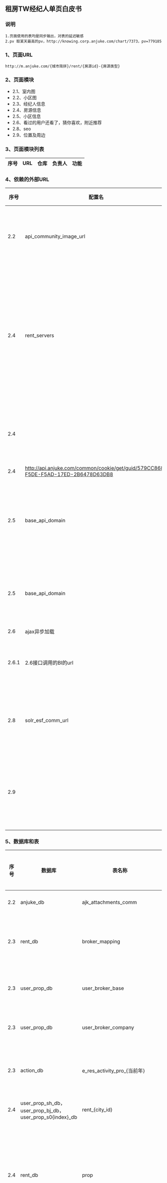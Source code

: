 ## 租房TW经纪人单页白皮书

### 说明
```
1.页面使用的表均是同步输出，对表的延迟敏感
2.pv 取某天最高的pv，http://knowing.corp.anjuke.com/chart/7373，pv=779185
```
### 1、页面URL
```
http://m.anjuke.com/{城市简拼}/rent/{房源id}-{房源类型}
```

### 2、页面模块
* 2.1、室内图
* 2.2、小区图
* 2.3、经纪人信息
* 2.4、房源信息
* 2.5、小区信息
* 2.6、看过的用户还看了，猜你喜欢，附近推荐
* 2.8、seo
* 2.9、位置及周边

### 3、页面模块列表
|序号|URL|仓库|负责人|功能|
| --- |--- | --- | --- | --- | 

### 4、依赖的外部URL
|序号|配置名|URL|功能|其它|
|---| --- | --- | --- | --- |
|2.2|api_community_image_url|http://10.10.6.6:8080/service-internal/rest/communities/getCommCategory?json|获取小区图片信息				||
|2.4|rent_servers|http://10.10.8.2|经纪人单页:获取归档的租房隔离房源信息|hbase|
|2.4||http://user.anjuke.com/ajax/favorite/list_favorite_ids?num=100|获得site的收藏房源|该配置直接在代码写死的|
|2.4|http://api.anjuke.com/common/cookie/get/guid/579CC868-F5DE-F5AD-17ED-2B6478D63DB8|根据guid远程获得cookie||
|2.5|base_api_domain|http://api.anjuke.com/mobile/1.3/community.get?id=440550&from_module=touch_web|获取小区租房房源总套数||
|2.5|base_api_domain|http://api.anjuke.com/anjuke/4.0/community/round?comm_id=440550&is_nocheck=1|获取小区周边信息||
|2.6|ajax异步加载|http://m.anjuke.com/ajax/rent/recommend/?city_id=11|||
|2.6.1|2.6接口调用的BI的url|http://rcmd.a.ajkdns.com/rent-tw-pro-history/users/579CC868-F5DE-F5AD-17ED-2B6478D63DB8/recommendations，http://rcmd.a.ajkdns.com/rent-tw-pro/items/53617778/similars，http://rcmd.a.ajkdns.com/rent-tw-pro-near/items/53617778/similars|||
|2.8|solr_esf_comm_url|http://sc10-001.a.ajkdns.com:8983/community35/|小区租房for小区大区||
|2.9||http://m.anjuke.com/ajax/community/periphery?from=rent&comm_id=240|js异步加载位置及周边||


### 5、数据库和表

|序号|数据库|表名称|作用|读写|是否独有|计算公式|访问量（单位天）|
|---| --- | --- | --- | --- | --- |--- |--- |
|2.2|anjuke_db|ajk_attachments_comm|读取小区图片|读|是|779185(pv)*0.2(非缓存命中率)|15w|
|2.3|rent_db| broker_mapping |租房和安居客经纪人对应关系     	|读     |否     |779185(pv)*0.2(非缓存命中率)|15w|
|2.3|user_prop_db| user_broker_base |读取经纪人基础信息     	|读     |否     |779185(pv)*0.2(非缓存命中率)|15w|
|2.3|user_prop_db| user_broker_company |读取经纪人公司信息     	|读     |否     |779185(pv)*0.2(非缓存命中率)|15w|
|2.3|action_db|e_res_activity_pro_{当前年}|根据房源ID获取房产季信息    	|读     |否     |779185(pv)*0.2(非缓存命中率)|15w|
|2.4|user_prop_sh_db，user_prop_bj_db，user_prop_s0{index}_db	|     rent_{city_id}|读取房源基本信息     |读写     |是     |779185(pv)*0.2(非缓存命中率)|15w|
|2.4|rent_db	|     prop|读取房源基本信息（如果隔离数据不存在，再读取该表）     |读     |否     |779185(pv)*0.2(非缓存命中率)|15w|
|2.4|rent_db| promotion_prop_planning|for soj     	|读     |否     |779185(pv)*0.2(非缓存命中率)|15w|
|2.4|user_prop_sh_db，user_prop_bj_db，user_prop_s0{index}_db	|     rent_extend_{city_id}|写入房源扩展信息     |读写     |是     |779185(pv)*0.2(非缓存命中率)|15w|
|2.5|anjuke_db| sw_metro_stations|读取小区周边地铁站信息     |读     |否     |779185(pv)*0.2(非缓存命中率)|15w|
|2.5|anjuke_db| sw_metro_community_distances|读取小区地铁站距离信息     |读     |否     |779185(pv)*0.2(非缓存命中率)|15w|
|2.5|anjuke_db| sw_metros|读取地铁信息     |读     |否     |779185(pv)*0.2(非缓存命中率)|15w|
|2.5|anjuke_db|ajk_commtype|获取区域板块信息|读|否|779185(pv)*0.2(非缓存命中率)|15w|
|2.5|anjuke_db|ajk_commextend|获取小区扩展信息|读|否|779185(pv)*0.2(非缓存命中率)|15w|
|2.5|anjuke_db|ajk_usetype|通过ID获得房屋类型配置,eg.老公房|读|否|779185(pv)*0.2(非缓存命中率)|15w|
|2.5|anjuke_db|map_communities_baidu|小区地标|读|否|779185(pv)*0.2(非缓存命中率)|15w|
|2.5|anjuke_db|ajk_communitys|读取小区信息|读|否|779185(pv)*0.2(非缓存命中率)|15w|
|2.5|anjuke_db|ajk_wuba_commtype_relation|判断该小区是否是虚拟小区|读|否|779185(pv)*0.2(非缓存命中率)|15w|
|2.5|anjuke_db|map_communities_soso_pano|街景坐标|读|否|779185(pv)*0.2(非缓存命中率)|15w|
|2.8|anjuke_db|ajk_commtype|获取区域板块信息|读|否|779185(pv)*0.2(非缓存命中率)|15w|
|2.8|seo_db|seo_online_words|获取大家都在搜数据|读|否|779185(pv)*0.2(非缓存命中率)|15w|

### 6、Memcache&Redis
|名称|类型|名称|地址|申请大小|使用率|是否统一管理|功能|负责人|
|--- | --- | --- |--- | --- | --- | --- | --- | --- |
|设置同区域的随机20个小区大全|memcache |str_memcache_key_for_seo_community_v2|框架默认memcache|    ||          是|| |
|经纪人的房源图片  |zufang_images_master|redis |10.10.8.26:6387|10G    |5.38G|          是|租房隔离图片| 程启明|
|seo|memcache | 'AllAreaAndBlocks_'.$city_id;'58Community_'.$city_id;;'SpecialSearch_'.$city_id; 'Communities_'.$city_id.'_'.$params;'EsfSeoChannel'.'_'.$city_id.'_'.$params;'ZfSeoChannel'.'_'.$city_id.'_'.$params;'Xinfang_'.$city_id.'_'.$params;'BrokerCompany_'.$city_id.'_'.$params;'default_memcache_key';|框架默认memcache|    ||          是|| |
|seo|memcache | |框架默认memcache|    ||          是|大家都在搜| |
|经纪人信息|memcache | service_seo_cache_group|10.10.3.106:11215,10.10.3.107:11215|    ||          是|| |
### 7、关联job
|job名称|job管理地址|功能|负责人|
|--- | --- | --- | --- |


